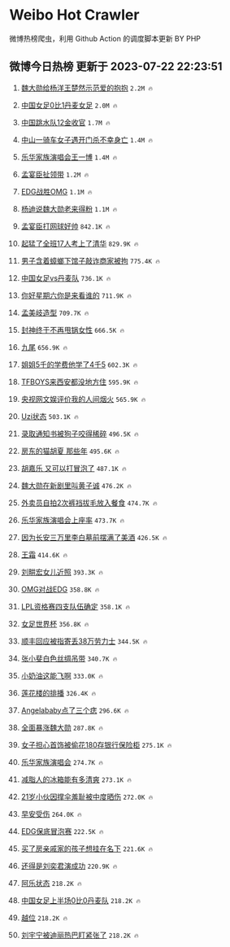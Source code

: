 # Weibo Hot Crawler 



微博热榜爬虫，利用 Github Action 的调度脚本更新 BY PHP 


## 微博今日热榜 更新于 2023-07-22 22:23:51 
1. [魏大勋给杨洋王楚然示范爱的抱抱](https://s.weibo.com/weibo?q=%23%E9%AD%8F%E5%A4%A7%E5%8B%8B%E7%BB%99%E6%9D%A8%E6%B4%8B%E7%8E%8B%E6%A5%9A%E7%84%B6%E7%A4%BA%E8%8C%83%E7%88%B1%E7%9A%84%E6%8A%B1%E6%8A%B1%23&t=31&band_rank=1&Refer=top) `2.2M 🔥` 

1. [中国女足0比1丹麦女足](https://s.weibo.com/weibo?q=%23%E4%B8%AD%E5%9B%BD%E5%A5%B3%E8%B6%B30%E6%AF%941%E4%B8%B9%E9%BA%A6%E5%A5%B3%E8%B6%B3%23&t=31&band_rank=2&Refer=top) `2.0M 🔥` 

1. [中国跳水队12金收官](https://s.weibo.com/weibo?q=%23%E4%B8%AD%E5%9B%BD%E8%B7%B3%E6%B0%B4%E9%98%9F12%E9%87%91%E6%94%B6%E5%AE%98%23&t=31&band_rank=3&Refer=top) `1.7M 🔥` 

1. [中山一骑车女子遇开门杀不幸身亡](https://s.weibo.com/weibo?q=%23%E4%B8%AD%E5%B1%B1%E4%B8%80%E9%AA%91%E8%BD%A6%E5%A5%B3%E5%AD%90%E9%81%87%E5%BC%80%E9%97%A8%E6%9D%80%E4%B8%8D%E5%B9%B8%E8%BA%AB%E4%BA%A1%23&t=31&band_rank=4&Refer=top) `1.4M 🔥` 

1. [乐华家族演唱会王一博](https://s.weibo.com/weibo?q=%E4%B9%90%E5%8D%8E%E5%AE%B6%E6%97%8F%E6%BC%94%E5%94%B1%E4%BC%9A%E7%8E%8B%E4%B8%80%E5%8D%9A&t=31&band_rank=5&Refer=top) `1.4M 🔥` 

1. [孟宴臣扯领带](https://s.weibo.com/weibo?q=%23%E5%AD%9F%E5%AE%B4%E8%87%A3%E6%89%AF%E9%A2%86%E5%B8%A6%23&t=31&band_rank=6&Refer=top) `1.2M 🔥` 

1. [EDG战胜OMG](https://s.weibo.com/weibo?q=EDG%E6%88%98%E8%83%9COMG&t=31&band_rank=7&Refer=top) `1.1M 🔥` 

1. [杨迪说魏大勋老来得粉](https://s.weibo.com/weibo?q=%23%E6%9D%A8%E8%BF%AA%E8%AF%B4%E9%AD%8F%E5%A4%A7%E5%8B%8B%E8%80%81%E6%9D%A5%E5%BE%97%E7%B2%89%23&t=31&band_rank=8&Refer=top) `1.1M 🔥` 

1. [孟宴臣打网球好帅](https://s.weibo.com/weibo?q=%23%E5%AD%9F%E5%AE%B4%E8%87%A3%E6%89%93%E7%BD%91%E7%90%83%E5%A5%BD%E5%B8%85%23&t=31&band_rank=9&Refer=top) `842.1K 🔥` 

1. [起猛了全班17人考上了清华](https://s.weibo.com/weibo?q=%23%E8%B5%B7%E7%8C%9B%E4%BA%86%E5%85%A8%E7%8F%AD17%E4%BA%BA%E8%80%83%E4%B8%8A%E4%BA%86%E6%B8%85%E5%8D%8E%23&t=31&band_rank=10&Refer=top) `829.9K 🔥` 

1. [男子含着蟑螂下馆子敲诈商家被拘](https://s.weibo.com/weibo?q=%23%E7%94%B7%E5%AD%90%E5%90%AB%E7%9D%80%E8%9F%91%E8%9E%82%E4%B8%8B%E9%A6%86%E5%AD%90%E6%95%B2%E8%AF%88%E5%95%86%E5%AE%B6%E8%A2%AB%E6%8B%98%23&t=31&band_rank=11&Refer=top) `775.4K 🔥` 

1. [中国女足vs丹麦队](https://s.weibo.com/weibo?q=%23%E4%B8%AD%E5%9B%BD%E5%A5%B3%E8%B6%B3vs%E4%B8%B9%E9%BA%A6%E9%98%9F%23&t=31&band_rank=12&Refer=top) `736.1K 🔥` 

1. [你好星期六你是来看谁的](https://s.weibo.com/weibo?q=%23%E4%BD%A0%E5%A5%BD%E6%98%9F%E6%9C%9F%E5%85%AD%E4%BD%A0%E6%98%AF%E6%9D%A5%E7%9C%8B%E8%B0%81%E7%9A%84%23&t=31&band_rank=13&Refer=top) `711.9K 🔥` 

1. [孟美岐造型](https://s.weibo.com/weibo?q=%E5%AD%9F%E7%BE%8E%E5%B2%90%E9%80%A0%E5%9E%8B&t=31&band_rank=14&Refer=top) `709.7K 🔥` 

1. [封神终于不再甩锅女性](https://s.weibo.com/weibo?q=%23%E5%B0%81%E7%A5%9E%E7%BB%88%E4%BA%8E%E4%B8%8D%E5%86%8D%E7%94%A9%E9%94%85%E5%A5%B3%E6%80%A7%23&t=31&band_rank=15&Refer=top) `666.5K 🔥` 

1. [九尾](https://s.weibo.com/weibo?q=%E4%B9%9D%E5%B0%BE&t=31&band_rank=16&Refer=top) `656.9K 🔥` 

1. [姐姐5千的学费他学了4千5](https://s.weibo.com/weibo?q=%23%E5%A7%90%E5%A7%905%E5%8D%83%E7%9A%84%E5%AD%A6%E8%B4%B9%E4%BB%96%E5%AD%A6%E4%BA%864%E5%8D%835%23&t=31&band_rank=17&Refer=top) `602.3K 🔥` 

1. [TFBOYS来西安都没地方住](https://s.weibo.com/weibo?q=%23TFBOYS%E6%9D%A5%E8%A5%BF%E5%AE%89%E9%83%BD%E6%B2%A1%E5%9C%B0%E6%96%B9%E4%BD%8F%23&t=31&band_rank=18&Refer=top) `595.9K 🔥` 

1. [央视网文娱评价我的人间烟火](https://s.weibo.com/weibo?q=%23%E5%A4%AE%E8%A7%86%E7%BD%91%E6%96%87%E5%A8%B1%E8%AF%84%E4%BB%B7%E6%88%91%E7%9A%84%E4%BA%BA%E9%97%B4%E7%83%9F%E7%81%AB%23&t=31&band_rank=19&Refer=top) `565.9K 🔥` 

1. [Uzi状态](https://s.weibo.com/weibo?q=Uzi%E7%8A%B6%E6%80%81&t=31&band_rank=20&Refer=top) `503.1K 🔥` 

1. [录取通知书被狗子咬得稀碎](https://s.weibo.com/weibo?q=%23%E5%BD%95%E5%8F%96%E9%80%9A%E7%9F%A5%E4%B9%A6%E8%A2%AB%E7%8B%97%E5%AD%90%E5%92%AC%E5%BE%97%E7%A8%80%E7%A2%8E%23&t=31&band_rank=21&Refer=top) `496.5K 🔥` 

1. [房东的猫胡夏 那些年](https://s.weibo.com/weibo?q=%E6%88%BF%E4%B8%9C%E7%9A%84%E7%8C%AB%E8%83%A1%E5%A4%8F%20%E9%82%A3%E4%BA%9B%E5%B9%B4&t=31&band_rank=22&Refer=top) `495.6K 🔥` 

1. [胡嘉乐 又可以打冒泡了](https://s.weibo.com/weibo?q=%E8%83%A1%E5%98%89%E4%B9%90%20%E5%8F%88%E5%8F%AF%E4%BB%A5%E6%89%93%E5%86%92%E6%B3%A1%E4%BA%86&t=31&band_rank=23&Refer=top) `487.1K 🔥` 

1. [魏大勋在新剧里叫黄子诚](https://s.weibo.com/weibo?q=%23%E9%AD%8F%E5%A4%A7%E5%8B%8B%E5%9C%A8%E6%96%B0%E5%89%A7%E9%87%8C%E5%8F%AB%E9%BB%84%E5%AD%90%E8%AF%9A%23&t=31&band_rank=24&Refer=top) `476.2K 🔥` 

1. [外卖员自拍2次裤裆拔毛放入餐食](https://s.weibo.com/weibo?q=%23%E5%A4%96%E5%8D%96%E5%91%98%E8%87%AA%E6%8B%8D2%E6%AC%A1%E8%A3%A4%E8%A3%86%E6%8B%94%E6%AF%9B%E6%94%BE%E5%85%A5%E9%A4%90%E9%A3%9F%23&t=31&band_rank=25&Refer=top) `474.7K 🔥` 

1. [乐华家族演唱会上座率](https://s.weibo.com/weibo?q=%23%E4%B9%90%E5%8D%8E%E5%AE%B6%E6%97%8F%E6%BC%94%E5%94%B1%E4%BC%9A%E4%B8%8A%E5%BA%A7%E7%8E%87%23&t=31&band_rank=26&Refer=top) `473.7K 🔥` 

1. [因为长安三万里李白墓前摆满了美酒](https://s.weibo.com/weibo?q=%23%E5%9B%A0%E4%B8%BA%E9%95%BF%E5%AE%89%E4%B8%89%E4%B8%87%E9%87%8C%E6%9D%8E%E7%99%BD%E5%A2%93%E5%89%8D%E6%91%86%E6%BB%A1%E4%BA%86%E7%BE%8E%E9%85%92%23&t=31&band_rank=27&Refer=top) `426.5K 🔥` 

1. [王霜](https://s.weibo.com/weibo?q=%E7%8E%8B%E9%9C%9C&t=31&band_rank=28&Refer=top) `414.6K 🔥` 

1. [刘畊宏女儿近照](https://s.weibo.com/weibo?q=%23%E5%88%98%E7%95%8A%E5%AE%8F%E5%A5%B3%E5%84%BF%E8%BF%91%E7%85%A7%23&t=31&band_rank=29&Refer=top) `393.3K 🔥` 

1. [OMG对战EDG](https://s.weibo.com/weibo?q=%23OMG%E5%AF%B9%E6%88%98EDG%23&t=31&band_rank=30&Refer=top) `358.8K 🔥` 

1. [LPL资格赛四支队伍确定](https://s.weibo.com/weibo?q=%23LPL%E8%B5%84%E6%A0%BC%E8%B5%9B%E5%9B%9B%E6%94%AF%E9%98%9F%E4%BC%8D%E7%A1%AE%E5%AE%9A%23&t=31&band_rank=31&Refer=top) `358.1K 🔥` 

1. [女足世界杯](https://s.weibo.com/weibo?q=%E5%A5%B3%E8%B6%B3%E4%B8%96%E7%95%8C%E6%9D%AF&t=31&band_rank=32&Refer=top) `356.8K 🔥` 

1. [顺丰回应被指寄丢38万劳力士](https://s.weibo.com/weibo?q=%23%E9%A1%BA%E4%B8%B0%E5%9B%9E%E5%BA%94%E8%A2%AB%E6%8C%87%E5%AF%84%E4%B8%A238%E4%B8%87%E5%8A%B3%E5%8A%9B%E5%A3%AB%23&t=31&band_rank=33&Refer=top) `344.5K 🔥` 

1. [张小斐白色丝绸吊带](https://s.weibo.com/weibo?q=%23%E5%BC%A0%E5%B0%8F%E6%96%90%E7%99%BD%E8%89%B2%E4%B8%9D%E7%BB%B8%E5%90%8A%E5%B8%A6%23&t=31&band_rank=34&Refer=top) `340.7K 🔥` 

1. [小奶油这能飞啊](https://s.weibo.com/weibo?q=%E5%B0%8F%E5%A5%B6%E6%B2%B9%E8%BF%99%E8%83%BD%E9%A3%9E%E5%95%8A&t=31&band_rank=35&Refer=top) `333.0K 🔥` 

1. [莲花楼的排播](https://s.weibo.com/weibo?q=%23%E8%8E%B2%E8%8A%B1%E6%A5%BC%E7%9A%84%E6%8E%92%E6%92%AD%23&t=31&band_rank=36&Refer=top) `326.4K 🔥` 

1. [Angelababy点了三个痣](https://s.weibo.com/weibo?q=%23Angelababy%E7%82%B9%E4%BA%86%E4%B8%89%E4%B8%AA%E7%97%A3%23&t=31&band_rank=37&Refer=top) `296.6K 🔥` 

1. [全面暴涨魏大勋](https://s.weibo.com/weibo?q=%23%E5%85%A8%E9%9D%A2%E6%9A%B4%E6%B6%A8%E9%AD%8F%E5%A4%A7%E5%8B%8B%23&t=31&band_rank=38&Refer=top) `287.8K 🔥` 

1. [女子担心首饰被偷花180存银行保险柜](https://s.weibo.com/weibo?q=%23%E5%A5%B3%E5%AD%90%E6%8B%85%E5%BF%83%E9%A6%96%E9%A5%B0%E8%A2%AB%E5%81%B7%E8%8A%B1180%E5%AD%98%E9%93%B6%E8%A1%8C%E4%BF%9D%E9%99%A9%E6%9F%9C%23&t=31&band_rank=39&Refer=top) `275.1K 🔥` 

1. [乐华家族演唱会](https://s.weibo.com/weibo?q=%E4%B9%90%E5%8D%8E%E5%AE%B6%E6%97%8F%E6%BC%94%E5%94%B1%E4%BC%9A&t=31&band_rank=40&Refer=top) `274.7K 🔥` 

1. [减脂人的冰箱能有多清爽](https://s.weibo.com/weibo?q=%23%E5%87%8F%E8%84%82%E4%BA%BA%E7%9A%84%E5%86%B0%E7%AE%B1%E8%83%BD%E6%9C%89%E5%A4%9A%E6%B8%85%E7%88%BD%23&t=31&band_rank=41&Refer=top) `273.1K 🔥` 

1. [21岁小伙因撑伞羞耻被中度晒伤](https://s.weibo.com/weibo?q=%2321%E5%B2%81%E5%B0%8F%E4%BC%99%E5%9B%A0%E6%92%91%E4%BC%9E%E7%BE%9E%E8%80%BB%E8%A2%AB%E4%B8%AD%E5%BA%A6%E6%99%92%E4%BC%A4%23&t=31&band_rank=42&Refer=top) `272.0K 🔥` 

1. [早安受伤](https://s.weibo.com/weibo?q=%23%E6%97%A9%E5%AE%89%E5%8F%97%E4%BC%A4%23&t=31&band_rank=43&Refer=top) `264.0K 🔥` 

1. [EDG保底冒泡赛](https://s.weibo.com/weibo?q=%23EDG%E4%BF%9D%E5%BA%95%E5%86%92%E6%B3%A1%E8%B5%9B%23&t=31&band_rank=44&Refer=top) `222.5K 🔥` 

1. [买了房亲戚家的孩子想挂在名下](https://s.weibo.com/weibo?q=%23%E4%B9%B0%E4%BA%86%E6%88%BF%E4%BA%B2%E6%88%9A%E5%AE%B6%E7%9A%84%E5%AD%A9%E5%AD%90%E6%83%B3%E6%8C%82%E5%9C%A8%E5%90%8D%E4%B8%8B%23&t=31&band_rank=45&Refer=top) `221.6K 🔥` 

1. [还得是刘奕君演成功](https://s.weibo.com/weibo?q=%23%E8%BF%98%E5%BE%97%E6%98%AF%E5%88%98%E5%A5%95%E5%90%9B%E6%BC%94%E6%88%90%E5%8A%9F%23&t=31&band_rank=46&Refer=top) `220.9K 🔥` 

1. [阿乐状态](https://s.weibo.com/weibo?q=%E9%98%BF%E4%B9%90%E7%8A%B6%E6%80%81&t=31&band_rank=47&Refer=top) `218.2K 🔥` 

1. [中国女足上半场0比0丹麦队](https://s.weibo.com/weibo?q=%23%E4%B8%AD%E5%9B%BD%E5%A5%B3%E8%B6%B3%E4%B8%8A%E5%8D%8A%E5%9C%BA0%E6%AF%940%E4%B8%B9%E9%BA%A6%E9%98%9F%23&t=31&band_rank=48&Refer=top) `218.2K 🔥` 

1. [越位](https://s.weibo.com/weibo?q=%E8%B6%8A%E4%BD%8D&t=31&band_rank=49&Refer=top) `218.2K 🔥` 

1. [刘宇宁被迪丽热巴盯紧张了](https://s.weibo.com/weibo?q=%23%E5%88%98%E5%AE%87%E5%AE%81%E8%A2%AB%E8%BF%AA%E4%B8%BD%E7%83%AD%E5%B7%B4%E7%9B%AF%E7%B4%A7%E5%BC%A0%E4%BA%86%23&t=31&band_rank=50&Refer=top) `218.2K 🔥` 

